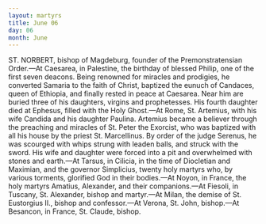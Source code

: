 ```yaml
---
layout: martyrs
title: June 06
day: 06
month: June
---
```

ST. NORBERT, bishop of Magdeburg, founder of
the Premonstratensian Order.&mdash;At Caesarea, in
Palestine, the birthday of blessed Philip, one of the
first seven deacons. Being renowned for miracles
and prodigies, he converted Samaria to the faith of
Christ, baptized the eunuch of Candaces, queen of
Ethiopia, and finally rested in peace at Caesarea.
Near him are buried three of his daughters, virgins
and prophetesses. His fourth daughter died at
Ephesus, filled with the Holy Ghost.&mdash;At Rome, St.
Artemius, with his wife Candida and his daughter
Paulina. Artemius became a believer through the
preaching and miracles of St. Peter the Exorcist,
who was baptized with all his house by the priest
St. Marcellinus. By order of the judge Serenus, he
was scourged with whips strung with leaden balls,
and struck with the sword. His wife and daughter
were forced into a pit and overwhelmed with stones
and earth.&mdash;At Tarsus, in Cilicia, in the time of
Diocletian and Maximian, and the governor Simplicius, twenty holy martyrs who, by various torments, glorified God in their bodies.&mdash;At Noyon, in 
France, the holy martyrs Amatius, Alexander, and
their companions.&mdash;At Fiesoli, in Tuscany, St. Alexander, bishop and martyr.&mdash;At Milan, the demise of
St. Eustorgius II., bishop and confessor.&mdash;At Verona, St. John, bishop.&mdash;At Besancon, in France,
St. Claude, bishop.


